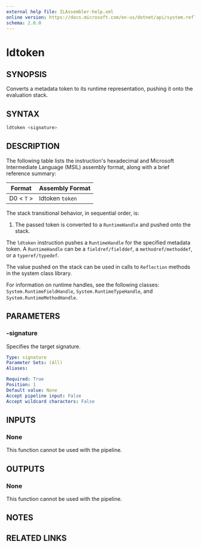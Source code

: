 ```yaml
---
external help file: ILAssembler-help.xml
online version: https://docs.microsoft.com/en-us/dotnet/api/system.reflection.emit.opcodes.ldtoken
schema: 2.0.0
---
```


# ldtoken

## SYNOPSIS

Converts a metadata token to its runtime representation, pushing it onto the evaluation stack.

## SYNTAX

```powershell
ldtoken <signature>
```

## DESCRIPTION

The following table lists the instruction's hexadecimal and Microsoft Intermediate Language (MSIL) assembly format, along with a brief reference summary:

| Format     | Assembly Format |
| ---------- | --------------- |
| D0 < `T` > | ldtoken `token` |

 The stack transitional behavior, in sequential order, is:

1.  The passed token is converted to a `RuntimeHandle` and pushed onto the stack.

 The `ldtoken` instruction pushes a `RuntimeHandle` for the specified metadata token. A `RuntimeHandle` can be a `fieldref/fielddef`, a `methodref/methoddef`, or a `typeref/typedef`.

 The value pushed on the stack can be used in calls to `Reflection` methods in the system class library.

 For information on runtime handles, see the following classes: `System.RuntimeFieldHandle`, `System.RuntimeTypeHandle`, and `System.RuntimeMethodHandle`.

## PARAMETERS

### -signature

Specifies the target signature.

```yaml
Type: signature
Parameter Sets: (All)
Aliases:

Required: True
Position: 1
Default value: None
Accept pipeline input: False
Accept wildcard characters: False
```

## INPUTS

### None

This function cannot be used with the pipeline.

## OUTPUTS

### None

This function cannot be used with the pipeline.

## NOTES

## RELATED LINKS
